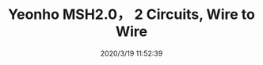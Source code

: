 ﻿---
layout: post 
title: Yeonho MSH2.0， 2 Circuits, Wire to Wire
tags: 
categories: wire-harness
overview: Yeonho MSH2.0， 2 Circuits, Wire to Wire
series: 
part_number: MSH
thumb_img: static/202003/252-thumb-20200319195307.jpg
small_img: static/202003/252-20200319195307.jpg
date: 2020/3/19 11:52:39
---



